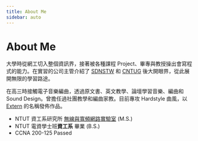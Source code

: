 ```yaml
---
title: About Me
sidebar: auto
---
```


# About Me

大學時從網工切入整個資訊界，接著被各種課程 Project、畢專與教授操出會寫程式的能力。在實習的公司主管介紹了 [SDNSTW](https://www.facebook.com/groups/sdnds.tw/) 和 [CNTUG](https://www.facebook.com/groups/cloudnative.tw/) 後大開眼界，從此展開無限的學習路途。

在高三時接觸電子音樂編曲，透過原文書、英文教學、論壇學習音樂、編曲和 Sound Design。曾擔任過社團教學和編曲家教。目前專攻 Hardstyle 曲風，以 [Extern](https://www.facebook.com/djextern/) 的名稱發佈作品。

- NTUT 資工系研究所 [無線與寬頻網路實驗室](https://netlab.csie.ntut.edu.tw/) (M.S.)
- NTUT 電資學士班**資工系** 畢業 (B.S.)
- CCNA 200-125 Passed